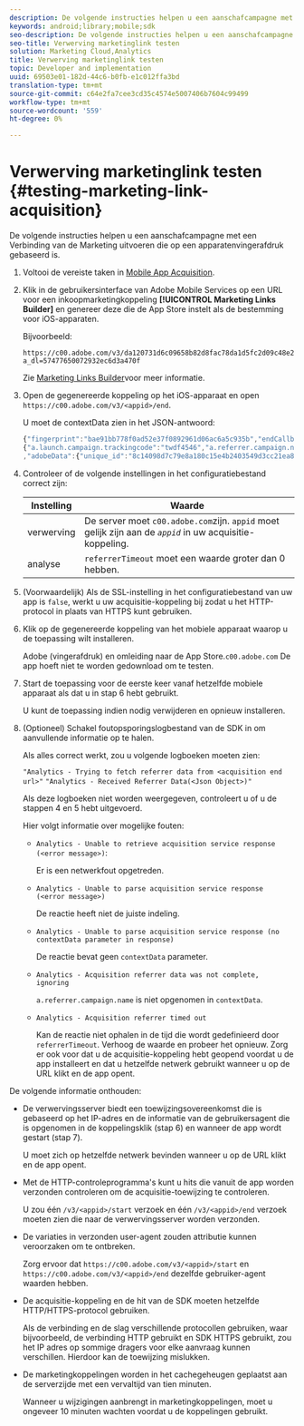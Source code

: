 ```yaml
---
description: De volgende instructies helpen u een aanschafcampagne met een Verbinding van de Marketing uitvoeren die op een apparatenvingerafdruk gebaseerd is.
keywords: android;library;mobile;sdk
seo-description: De volgende instructies helpen u een aanschafcampagne met een Verbinding van de Marketing uitvoeren die op een apparatenvingerafdruk gebaseerd is.
seo-title: Verwerving marketinglink testen
solution: Marketing Cloud,Analytics
title: Verwerving marketinglink testen
topic: Developer and implementation
uuid: 69503e01-182d-44c6-b0fb-e1c012ffa3bd
translation-type: tm+mt
source-git-commit: c64e2fa7cee3cd35c4574e5007406b7604c99499
workflow-type: tm+mt
source-wordcount: '559'
ht-degree: 0%

---
```



# Verwerving marketinglink testen {#testing-marketing-link-acquisition}

De volgende instructies helpen u een aanschafcampagne met een Verbinding van de Marketing uitvoeren die op een apparatenvingerafdruk gebaseerd is.

1. Voltooi de vereiste taken in [Mobile App Acquisition](/help/ios/acquisition-main/acquisition.md).
1. Klik in de gebruikersinterface van Adobe Mobile Services op een URL voor een inkoopmarketingkoppeling **[!UICONTROL Marketing Links Builder]** en genereer deze die de App Store instelt als de bestemming voor iOS-apparaten.

   Bijvoorbeeld:

   ```
   https://c00.adobe.com/v3/da120731d6c09658b82d8fac78da1d5fc2d09c48e21b3a55f9e2d7344e08425d/start?a_dl=57477650072932ec6d3a470f
   ```

   Zie [Marketing Links Builder](/help/using/acquisition-main/c-marketing-links-builder/c-marketing-links-builder.md)voor meer informatie.


1. Open de gegenereerde koppeling op het iOS-apparaat en open `https://c00.adobe.com/v3/<appid>/end`.

   U moet de contextData zien in het JSON-antwoord:

   ```js
   {"fingerprint":"bae91bb778f0ad52e37f0892961d06ac6a5c935b","endCallbacks":["***"],"timestamp":1464301217,"appguid":"da120731d6c09658b82d8fac78da1d5fc2d09c48e21b3a55f9e2d7344e08425d","contextData":
   {"a.launch.campaign.trackingcode":"twdf4546","a.referrer.campaign.name":"iOS Demo","a.referrer.campaign.trackingcode":"twdf4546"}
   ,"adobeData":{"unique_id":"8c14098d7c79e8a180c15e4b2403549d3cc21ea8","deeplinkid":"57477650072932ec6d3a470f"}}
   ```

1. Controleer of de volgende instellingen in het configuratiebestand correct zijn:

   | Instelling | Waarde |
   |--- |--- |
   | verwerving | De server moet `c00.adobe.com`zijn. `appid` moet gelijk zijn aan de *`appid`* in uw acquisitie-koppeling. |
   | analyse | `referrerTimeout` moet een waarde groter dan 0 hebben. |

1. (Voorwaardelijk) Als de SSL-instelling in het configuratiebestand van uw app is `false`, werkt u uw acquisitie-koppeling bij zodat u het HTTP-protocol in plaats van HTTPS kunt gebruiken.
1. Klik op de gegenereerde koppeling van het mobiele apparaat waarop u de toepassing wilt installeren.

   Adobe (vingerafdruk) en omleiding naar de App Store.`c00.adobe.com` De app hoeft niet te worden gedownload om te testen.
1. Start de toepassing voor de eerste keer vanaf hetzelfde mobiele apparaat als dat u in stap 6 hebt gebruikt.

   U kunt de toepassing indien nodig verwijderen en opnieuw installeren.
1. (Optioneel) Schakel foutopsporingslogbestand van de SDK in om aanvullende informatie op te halen.

   Als alles correct werkt, zou u volgende logboeken moeten zien:

   `"Analytics - Trying to fetch referrer data from <acquisition end url>"`
   `"Analytics - Received Referrer Data(<Json Object>)"`

   Als deze logboeken niet worden weergegeven, controleert u of u de stappen 4 en 5 hebt uitgevoerd.

   Hier volgt informatie over mogelijke fouten:

   * `Analytics - Unable to retrieve acquisition service response (<error message>)`:

      Er is een netwerkfout opgetreden.

   * `Analytics - Unable to parse acquisition service response (<error message>)`

      De reactie heeft niet de juiste indeling.

   * `Analytics - Unable to parse acquisition service response (no contextData parameter in response)`

      De reactie bevat geen `contextData` parameter.

   * `Analytics - Acquisition referrer data was not complete, ignoring`

      `a.referrer.campaign.name` is niet opgenomen in `contextData`.

   * `Analytics - Acquisition referrer timed out`

      Kan de reactie niet ophalen in de tijd die wordt gedefinieerd door `referrerTimeout`. Verhoog de waarde en probeer het opnieuw. Zorg er ook voor dat u de acquisitie-koppeling hebt geopend voordat u de app installeert en dat u hetzelfde netwerk gebruikt wanneer u op de URL klikt en de app opent.

De volgende informatie onthouden:

* De verwervingsserver biedt een toewijzingsovereenkomst die is gebaseerd op het IP-adres en de informatie van de gebruikersagent die is opgenomen in de koppelingsklik (stap 6) en wanneer de app wordt gestart (stap 7).

   U moet zich op hetzelfde netwerk bevinden wanneer u op de URL klikt en de app opent.

* Met de HTTP-controleprogramma&#39;s kunt u hits die vanuit de app worden verzonden controleren om de acquisitie-toewijzing te controleren.

   U zou één `/v3/<appid>/start` verzoek en één `/v3/<appid>/end` verzoek moeten zien die naar de verwervingsserver worden verzonden.

* De variaties in verzonden user-agent zouden attributie kunnen veroorzaken om te ontbreken.

   Zorg ervoor dat `https://c00.adobe.com/v3/<appid>/start` en `https://c00.adobe.com/v3/<appid>/end` dezelfde gebruiker-agent waarden hebben.

* De acquisitie-koppeling en de hit van de SDK moeten hetzelfde HTTP/HTTPS-protocol gebruiken.

   Als de verbinding en de slag verschillende protocollen gebruiken, waar bijvoorbeeld, de verbinding HTTP gebruikt en SDK HTTPS gebruikt, zou het IP adres op sommige dragers voor elke aanvraag kunnen verschillen. Hierdoor kan de toewijzing mislukken.

* De marketingkoppelingen worden in het cachegeheugen geplaatst aan de serverzijde met een vervaltijd van tien minuten.

   Wanneer u wijzigingen aanbrengt in marketingkoppelingen, moet u ongeveer 10 minuten wachten voordat u de koppelingen gebruikt.